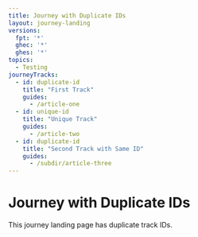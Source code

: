 ```yaml
---
title: Journey with Duplicate IDs
layout: journey-landing
versions:
  fpt: '*'
  ghec: '*'
  ghes: '*'
topics:
  - Testing
journeyTracks:
  - id: duplicate-id
    title: "First Track"
    guides:
      - /article-one
  - id: unique-id
    title: "Unique Track"
    guides:
      - /article-two
  - id: duplicate-id
    title: "Second Track with Same ID"
    guides:
      - /subdir/article-three
---
```


# Journey with Duplicate IDs

This journey landing page has duplicate track IDs.
